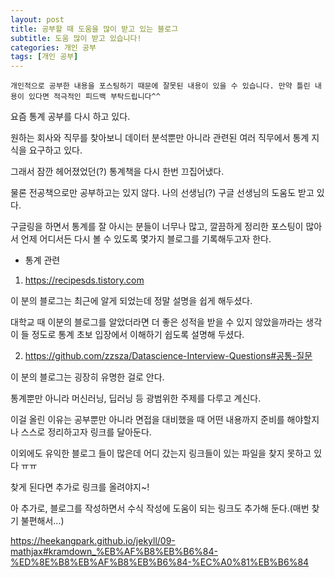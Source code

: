 ```yaml
---
layout: post
title: 공부할 때 도움을 많이 받고 있는 블로그
subtitle: 도움 많이 받고 있습니다!
categories: 개인 공부
tags: [개인 공부]
---
```


`개인적으로 공부한 내용을 포스팅하기 때문에 잘못된 내용이 있을 수 있습니다. 만약 틀린 내용이 있다면 적극적인 피드백 부탁드립니다^^`

요즘 통계 공부를 다시 하고 있다.

원하는 회사와 직무를 찾아보니 데이터 분석뿐만 아니라 관련된 여러 직무에서 통계 지식을 요구하고 있다.

그래서 잠깐 헤어졌었던(?) 통계책을 다시 한번 끄집어냈다.

물론 전공책으로만 공부하고는 있지 않다. 나의 선생님(?) 구글 선생님의 도움도 받고 있다.

구글링을 하면서 통계를 잘 아시는 분들이 너무나 많고, 깔끔하게 정리한 포스팅이 많아서 언제 어디서든 다시 볼 수 있도록 몇가지 블로그를 기록해두고자 한다.

* 통계 관련

1. https://recipesds.tistory.com

이 분의 블로그는 최근에 알게 되었는데 정말 설명을 쉽게 해두셨다.

대학교 때 이분의 블로그를 알았더라면 더 좋은 성적을 받을 수 있지 않았을까라는 생각이 들 정도로 통계 초보 입장에서 이해하기 쉽도록 설명해 두셨다.


2. https://github.com/zzsza/Datascience-Interview-Questions#공통-질문


이 분의 블로그는 굉장히 유명한 걸로 안다.

통계뿐만 아니라 머신러닝, 딥러닝 등 광범위한 주제를 다루고 계신다.

이걸 올린 이유는 공부뿐만 아니라 면접을 대비했을 때 어떤 내용까지 준비를 해야할지 나 스스로 정리하고자 링크를 달아둔다.

이외에도 유익한 블로그 들이 많은데 어디 갔는지 링크들이 있는 파일을 찾지 못하고 있다 ㅠㅠ

찾게 된다면 추가로 링크를 올려야지~!

아 추가로, 블로그를 작성하면서 수식 작성에 도움이 되는 링크도 추가해 둔다.(매번 찾기 불편해서...)

https://heekangpark.github.io/jekyll/09-mathjax#kramdown_%EB%AF%B8%EB%B6%84-%ED%8E%B8%EB%AF%B8%EB%B6%84-%EC%A0%81%EB%B6%84